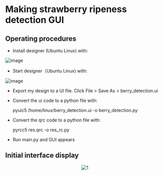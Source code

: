 # Making strawberry ripeness detection GUI
## Operating procedures
   - Install designer (Ubuntu Linux) with:
   
   ![image](https://user-images.githubusercontent.com/101705236/184282441-83ceb9f7-8268-4f14-974c-3faae4f2592e.png)
   
   - Start designer（Ubuntu Linux) with:
   
   ![image](https://user-images.githubusercontent.com/101705236/184282714-1ff2784e-7937-4c63-92b9-4b0b197e7cf4.png)
 
   - Export my design to a UI file. Click File > Save As > berry_detection.ui
   
   - Convert the ui code to a python file with:
   
     pyuic5 /home/linux/berry_detection.ui -o berry_detection.py
     
   - Convert the qrc code to a python file with:
     
     pyrcc5 res.qrc -o res_rc.py
     
   - Run main.py and GUI appears


## Initial interface display

<div align="center">

  ![1](https://user-images.githubusercontent.com/101705236/184280870-f53b2aab-08b3-4b8e-b7c3-c264b8171148.png)
  
</div>
